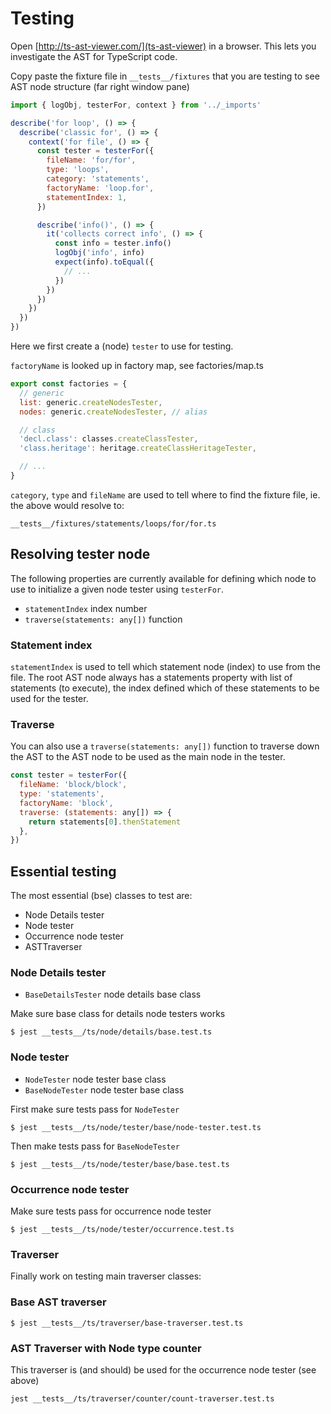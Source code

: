 # Testing

Open [http://ts-ast-viewer.com/](ts-ast-viewer) in a browser.
This lets you investigate the AST for TypeScript code.

Copy paste the fixture file in `__tests__/fixtures` that you are testing to see AST node structure (far right window pane)

```js
import { logObj, testerFor, context } from '../_imports'

describe('for loop', () => {
  describe('classic for', () => {
    context('for file', () => {
      const tester = testerFor({
        fileName: 'for/for',
        type: 'loops',
        category: 'statements',
        factoryName: 'loop.for',
        statementIndex: 1,
      })

      describe('info()', () => {
        it('collects correct info', () => {
          const info = tester.info()
          logObj('info', info)
          expect(info).toEqual({
            // ...
          })
        })
      })
    })
  })
})
```

Here we first create a (node) `tester` to use for testing.

`factoryName` is looked up in factory map, see factories/map.ts

```js
export const factories = {
  // generic
  list: generic.createNodesTester,
  nodes: generic.createNodesTester, // alias

  // class
  'decl.class': classes.createClassTester,
  'class.heritage': heritage.createClassHeritageTester,

  // ...
}
```

`category`, `type` and `fileName` are used to tell where to find the fixture file, ie. the above would resolve to:

`__tests__/fixtures/statements/loops/for/for.ts`

## Resolving tester node

The following properties are currently available for defining which node to use to initialize a given node tester using `testerFor`.

* `statementIndex` index number
* `traverse(statements: any[])` function

### Statement index

`statementIndex` is used to tell which statement node (index) to use from the file. The root AST node always has a statements property with list of statements (to execute), the index defined which of these statements to be used for the tester.

### Traverse

You can also use a `traverse(statements: any[])` function to traverse down the AST to the AST node to be used as the main node in the tester.

```js
const tester = testerFor({
  fileName: 'block/block',
  type: 'statements',
  factoryName: 'block',
  traverse: (statements: any[]) => {
    return statements[0].thenStatement
  },
})
```

## Essential testing

The most essential (bse) classes to test are:

* Node Details tester
* Node tester
* Occurrence node tester
* ASTTraverser

### Node Details tester

* `BaseDetailsTester` node details base class

Make sure base class for details node testers works

`$ jest __tests__/ts/node/details/base.test.ts`

### Node tester

* `NodeTester` node tester base class
* `BaseNodeTester` node tester base class

First make sure tests pass for `NodeTester`

`$ jest __tests__/ts/node/tester/base/node-tester.test.ts`

Then make tests pass for `BaseNodeTester`

`$ jest __tests__/ts/node/tester/base/base.test.ts`

### Occurrence node tester

Make sure tests pass for occurrence node tester

`$ jest __tests__/ts/node/tester/occurrence.test.ts`

### Traverser

Finally work on testing main traverser classes:

### Base AST traverser

`$ jest __tests__/ts/traverser/base-traverser.test.ts`

### AST Traverser with Node type counter

This traverser is (and should) be used for the occurrence node tester (see above)

`jest __tests__/ts/traverser/counter/count-traverser.test.ts`
